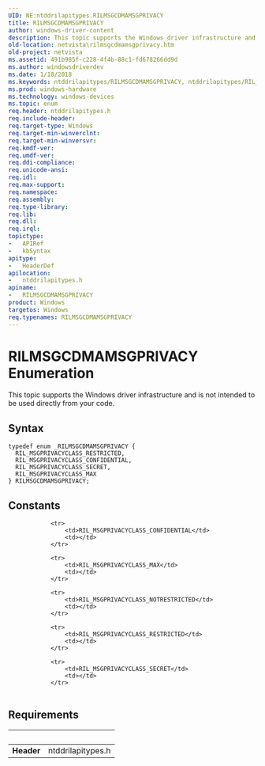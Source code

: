 ```yaml
---
UID: NE:ntddrilapitypes.RILMSGCDMAMSGPRIVACY
title: RILMSGCDMAMSGPRIVACY
author: windows-driver-content
description: This topic supports the Windows driver infrastructure and is not intended to be used directly from your code.
old-location: netvista\rilmsgcdmamsgprivacy.htm
old-project: netvista
ms.assetid: 491b985f-c228-4f4b-88c1-fd678266dd9d
ms.author: windowsdriverdev
ms.date: 1/18/2018
ms.keywords: ntddrilapitypes/RILMSGCDMAMSGPRIVACY, ntddrilapitypes/RIL_MSGPRIVACYCLASS_RESTRICTED, netvista.rilmsgcdmamsgprivacy, RIL_MSGPRIVACYCLASS_RESTRICTED, ntddrilapitypes/RIL_MSGPRIVACYCLASS_CONFIDENTIAL, ntddrilapitypes/RIL_MSGPRIVACYCLASS_MAX, RIL_MSGPRIVACYCLASS_CONFIDENTIAL, RIL_MSGPRIVACYCLASS_SECRET, RIL_MSGPRIVACYCLASS_MAX, RILMSGCDMAMSGPRIVACY enumeration [Network Drivers Starting with Windows Vista], RILMSGCDMAMSGPRIVACY, ntddrilapitypes/RIL_MSGPRIVACYCLASS_SECRET
ms.prod: windows-hardware
ms.technology: windows-devices
ms.topic: enum
req.header: ntddrilapitypes.h
req.include-header: 
req.target-type: Windows
req.target-min-winverclnt: 
req.target-min-winversvr: 
req.kmdf-ver: 
req.umdf-ver: 
req.ddi-compliance: 
req.unicode-ansi: 
req.idl: 
req.max-support: 
req.namespace: 
req.assembly: 
req.type-library: 
req.lib: 
req.dll: 
req.irql: 
topictype:
-	APIRef
-	kbSyntax
apitype:
-	HeaderDef
apilocation:
-	ntddrilapitypes.h
apiname:
-	RILMSGCDMAMSGPRIVACY
product: Windows
targetos: Windows
req.typenames: RILMSGCDMAMSGPRIVACY
---
```


# RILMSGCDMAMSGPRIVACY Enumeration
This topic supports the Windows driver infrastructure and is not intended to be used directly from your code.

## Syntax
````
typedef enum _RILMSGCDMAMSGPRIVACY { 
  RIL_MSGPRIVACYCLASS_RESTRICTED,
  RIL_MSGPRIVACYCLASS_CONFIDENTIAL,
  RIL_MSGPRIVACYCLASS_SECRET,
  RIL_MSGPRIVACYCLASS_MAX
} RILMSGCDMAMSGPRIVACY;
````

## Constants

<table>
            
                <tr>
                    <td>RIL_MSGPRIVACYCLASS_CONFIDENTIAL</td>
                    <td></td>
                </tr>
            
                <tr>
                    <td>RIL_MSGPRIVACYCLASS_MAX</td>
                    <td></td>
                </tr>
            
                <tr>
                    <td>RIL_MSGPRIVACYCLASS_NOTRESTRICTED</td>
                    <td></td>
                </tr>
            
                <tr>
                    <td>RIL_MSGPRIVACYCLASS_RESTRICTED</td>
                    <td></td>
                </tr>
            
                <tr>
                    <td>RIL_MSGPRIVACYCLASS_SECRET</td>
                    <td></td>
                </tr>
</table>


## Requirements
| &nbsp; | &nbsp; |
| ---- |:---- |
| **Header** | ntddrilapitypes.h |